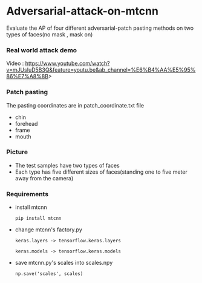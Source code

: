 # Adversarial-attack-on-mtcnn
Evaluate the AP of four different adversarial-patch pasting methods on two types of faces(no mask , mask on)

### Real world attack demo
Video : <https://www.youtube.com/watch?v=mJUsIuD5B3Q&feature=youtu.be&ab_channel=%E6%B4%AA%E5%95%86%E7%A8%8B>>

### Patch pasting
The pasting coordinates are in patch_coordinate.txt file
  
- chin
- forehead
- frame 
- mouth

### Picture
- The test samples have two types of faces
- Each type has five different sizes of faces(standing one to five meter away from the camera)

### Requirements
- install mtcnn

  `pip install mtcnn`

- change mtcnn's factory.py
    
    `keras.layers -> tensorflow.keras.layers`
    
    `keras.models -> tensorflow.keras.models`
    
- save mtcnn.py's scales into scales.npy
    
    `np.save('scales', scales)`
